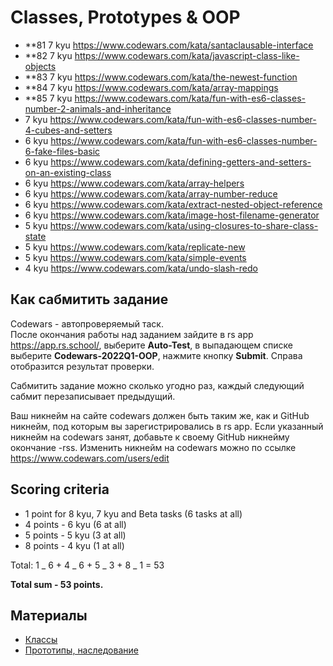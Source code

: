 # Classes, Prototypes & OOP

- \*\*81 7 kyu https://www.codewars.com/kata/santaclausable-interface
- \*\*82 7 kyu https://www.codewars.com/kata/javascript-class-like-objects
- \*\*83 7 kyu https://www.codewars.com/kata/the-newest-function
- \*\*84 7 kyu https://www.codewars.com/kata/array-mappings
- \*\*85 7
  kyu https://www.codewars.com/kata/fun-with-es6-classes-number-2-animals-and-inheritance
- 7
  kyu https://www.codewars.com/kata/fun-with-es6-classes-number-4-cubes-and-setters
- 6
  kyu https://www.codewars.com/kata/fun-with-es6-classes-number-6-fake-files-basic
- 6 kyu
  https://www.codewars.com/kata/defining-getters-and-setters-on-an-existing-class
- 6 kyu https://www.codewars.com/kata/array-helpers
- 6 kyu https://www.codewars.com/kata/array-number-reduce
- 6 kyu https://www.codewars.com/kata/extract-nested-object-reference
- 6 kyu https://www.codewars.com/kata/image-host-filename-generator
- 5 kyu https://www.codewars.com/kata/using-closures-to-share-class-state
- 5 kyu https://www.codewars.com/kata/replicate-new
- 5 kyu https://www.codewars.com/kata/simple-events
- 4 kyu https://www.codewars.com/kata/undo-slash-redo

## Как сабмитить задание

Codewars - автопроверяемый таск.  
После окончания работы над заданием зайдите в rs app https://app.rs.school/,
выберите **Auto-Test**, в выпадающем списке выберите **Codewars-2022Q1-OOP**,
нажмите кнопку **Submit**. Справа отобразится результат проверки.

Сабмитить задание можно сколько угодно раз, каждый следующий сабмит
перезаписывает предыдущий.

Ваш никнейм на сайте codewars должен быть таким же, как и GitHub никнейм, под
которым вы зарегистрировались в rs app. Если указанный никнейм на codewars
занят, добавьте к своему GitHub никнейму окончание -rss. Изменить никнейм на
codewars можно по ссылке https://www.codewars.com/users/edit

## Scoring criteria

- 1 point for 8 kyu, 7 kyu and Beta tasks (6 tasks at all)
- 4 points - 6 kyu (6 at all)
- 5 points - 5 kyu (3 at all)
- 8 points - 4 kyu (1 at all)

Total: 1 _ 6 + 4 _ 6 + 5 _ 3 + 8 _ 1 = 53

**Total sum - 53 points.**

## Материалы

- [Классы](https://learn.javascript.ru/classes)
- [Прототипы, наследование](https://learn.javascript.ru/prototypes)
